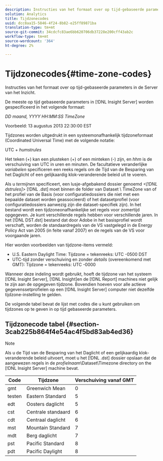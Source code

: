 ```yaml
---
description: Instructies van het formaat over op tijd-gebaseerde parameters in de Server van het Inzicht.
solution: Analytics
title: Tijdzonecodes
uuid: dcc8aa15-5846-4f24-8b82-e25ff89871ba
translation-type: tm+mt
source-git-commit: 34cdcfc83ae6bb620706db37228e200cff43ab2c
workflow-type: tm+mt
source-wordcount: '364'
ht-degree: 2%

---
```



# Tijdzonecodes{#time-zone-codes}

Instructies van het formaat over op tijd-gebaseerde parameters in de Server van het Inzicht.

De meeste op tijd gebaseerde parameters in [!DNL Insight Server] worden gespecificeerd in het volgende formaat:

*DD maand, YYYY HH:MM:SS TimeZone*

Voorbeeld: 13 augustus 2013 22:30:00 EST

Tijdzones worden uitgedrukt in een systeemonafhankelijk tijdzoneformaat (Coordinated Universal Time) met de volgende notatie:

UTC + *humstrules*

Het teken (+) kan een plusteken (+) of een minteken (-) zijn, en *hhm* is de verschuiving van UTC in uren en minuten. De facultatieve veranderlijke *variabelen* specificeren een reeks regels om de Tijd van de Besparing van het Daglicht of een gelijkaardig klok-veranderende beleid uit te voeren.

Als u *termijnen* specificeert, een lusje-afgebakend dossier genoemd *&lt;[!DNL dstrules]>* [!DNL .dst] moet binnen de folder van Dataset \ TimeZone van of het profiel van de Basis (voor configuratiedossiers die niet met een bepaalde dataset worden geassocieerd) of het datasetprofiel (voor configuratiedossiers aanwezig zijn die dataset-specifiek zijn). In het bestand wordt een tijdzoneonafhankelijke set regels voor zomertijd opgegeven. Je kunt verschillende regels hebben voor verschillende jaren. In het [!DNL DST.dst] bestand dat door Adobe in het basisprofiel wordt verschaft, worden de standaardregels van de VS vastgelegd in de Energy Policy Act van 2005 (in feite vanaf 2007) en de regels van de VS voor voorgaande jaren.

Hier worden voorbeelden van tijdzone-items vermeld:

* U.S. Eastern Daylight Time: Tijdzone = tekenreeks: UTC -0500 DST
* UTC-tijd zonder verschuiving en zonder *details* (overeenkomend met GMT): Tijdzone = tekenreeks: UTC -0000

Wanneer deze indeling wordt gebruikt, hoeft de tijdzone van het systeem [!DNL Insight Server], [!DNL Insight]en de [!DNL Report] machines niet gelijk te zijn aan de opgegeven tijdzone. Bovendien hoeven voor alle actieve gegevenssetprofielen op een [!DNL Insight Server] computer niet dezelfde tijdzone-instelling te gelden.

De volgende tabel bevat de lijst met codes die u kunt gebruiken om tijdzones op te geven in op tijd gebaseerde parameters.

## Tijdzonecode tabel {#section-3cab225b864f4e54ac4f5bd83ab4ed36}

>[!NOTE]
>
>Als u de Tijd van de Besparing van het Daglicht of een gelijkaardig klok-veranderende beleid uitvoert, moet u het [!DNL .dst] dossier opslaan dat de aangewezen regels in de *profielnaam*\Dataset\Timezone directory on the [!DNL Insight Server] machine bevat.

| Code | Tijdzone | Verschuiving vanaf GMT |
|---|---|---|
| gmt | Greenwich Mean | 0 |
| testen | Eastern Standard | 5 |
| edt | Oosters daglicht | 5 |
| cst | Centrale standaard | 6 |
| cdt | Centraal daglicht | 6 |
| mst | Mountain Standard | 7 |
| mdt | Berg daglicht | 7 |
| pst | Pacific Standard | 8 |
| pdt | Pacific Daylight | 8 |

